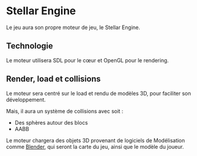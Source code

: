 # Stellar Engine

Le jeu aura son propre moteur de jeu, le Stellar Engine. 

## Technologie

Le moteur utilisera SDL pour le cœur et OpenGL pour le rendering.

## Render, load et collisions

Le moteur sera centré sur le load et rendu de modèles 3D, pour faciliter son développement.

Mais, il aura un système de collisions avec soit :

- Des sphères autour des blocs
- AABB

Le moteur chargera des objets 3D provenant de logiciels de Modélisation comme [Blender](https://fr.m.wikipedia.org/wiki/Blender), qui seront la carte du jeu, ainsi que le modèle du joueur.

##